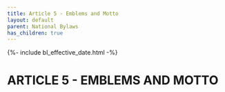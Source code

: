 ```yaml
---
title: Article 5 - Emblems and Motto
layout: default
parent: National Bylaws
has_children: true
---
```


<style type="text/css">
    ol { list-style-type: lower-alpha; }
    ol ol { list-style-type: lower-roman; } 
</style>

{%- include bl_effective_date.html -%}

# ARTICLE 5 - EMBLEMS AND MOTTO


